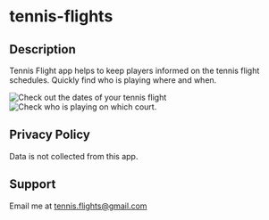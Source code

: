 # tennis-flights


## Description

Tennis Flight app helps to keep players informed on the tennis flight schedules.   Quickly find who is playing where and when.


![Check out the dates of your tennis flight](https://user-images.githubusercontent.com/42822368/128570381-7da02e87-7233-4cd9-aab3-5e410da023bc.png)
![Check who is playing on which court.](https://user-images.githubusercontent.com/42822368/128570400-70796458-2a23-4bc1-8fcb-ac6d0332c526.png)


## Privacy Policy

Data is not collected from this app.

## Support

Email me at tennis.flights@gmail.com
